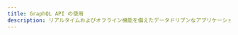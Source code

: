 ```yaml
---
title: GraphQL API の使用
description: リアルタイムおよびオフライン機能を備えたデータドリブンなアプリケーションを構築するためのGraphQLベースのソリューションであるAWS AppSyncを使用してAmazon S3オブジェクトをアップロードおよびダウンロードする方法を学びます。
---
```


<inline-fragment src="~/sdk/fragments/library-callout.md"></inline-fragment>

<inline-fragment platform="ios" src="~/sdk/storage/fragments/ios/graphql-api.md"></inline-fragment> <inline-fragment platform="android" src="~/sdk/storage/fragments/android/graphql-api.md"></inline-fragment> 